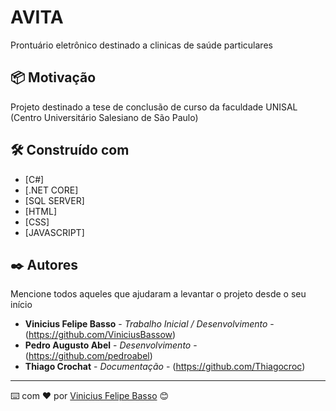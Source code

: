 # AVITA

Prontuário eletrônico destinado a clinicas de saúde particulares

## 📦 Motivação

Projeto destinado a tese de conclusão de curso da faculdade UNISAL (Centro Universitário Salesiano de São Paulo)

## 🛠️ Construído com

* [C#]
* [.NET CORE]
* [SQL SERVER]
* [HTML]
* [CSS]
* [JAVASCRIPT]

## ✒️ Autores

Mencione todos aqueles que ajudaram a levantar o projeto desde o seu início

* **Vinicius Felipe Basso** - *Trabalho Inicial / Desenvolvimento* - (https://github.com/ViniciusBassow)
* **Pedro Augusto Abel** - *Desenvolvimento* - (https://github.com/pedroabel)
* **Thiago Crochat** - *Documentação* - (https://github.com/Thiagocroc)

---
⌨️ com ❤️ por [Vinicius Felipe Basso](https://github.com/ViniciusBassow) 😊
